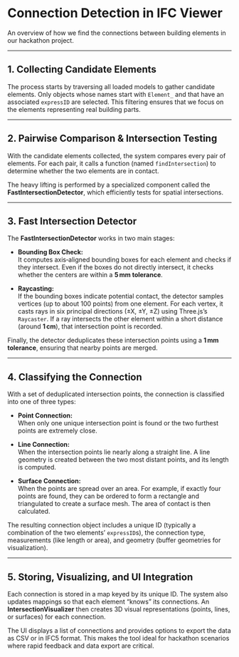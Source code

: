 # Connection Detection in IFC Viewer

An overview of how we find the connections between building elements in our hackathon project.

---

## 1. Collecting Candidate Elements

The process starts by traversing all loaded models to gather candidate elements. Only objects whose names start with `Element_` and that have an associated `expressID` are selected. This filtering ensures that we focus on the elements representing real building parts.

---

## 2. Pairwise Comparison & Intersection Testing

With the candidate elements collected, the system compares every pair of elements. For each pair, it calls a function (named `findIntersection`) to determine whether the two elements are in contact.

The heavy lifting is performed by a specialized component called the **FastIntersectionDetector**, which efficiently tests for spatial intersections.

---

## 3. Fast Intersection Detector

The **FastIntersectionDetector** works in two main stages:

- **Bounding Box Check:**  
  It computes axis‐aligned bounding boxes for each element and checks if they intersect. Even if the boxes do not directly intersect, it checks whether the centers are within a **5 mm tolerance**.

- **Raycasting:**  
  If the bounding boxes indicate potential contact, the detector samples vertices (up to about 100 points) from one element. For each vertex, it casts rays in six principal directions (±X, ±Y, ±Z) using Three.js’s `Raycaster`. If a ray intersects the other element within a short distance (around **1 cm**), that intersection point is recorded.

Finally, the detector deduplicates these intersection points using a **1 mm tolerance**, ensuring that nearby points are merged.

---

## 4. Classifying the Connection

With a set of deduplicated intersection points, the connection is classified into one of three types:

- **Point Connection:**  
  When only one unique intersection point is found or the two furthest points are extremely close.

- **Line Connection:**  
  When the intersection points lie nearly along a straight line. A line geometry is created between the two most distant points, and its length is computed.

- **Surface Connection:**  
  When the points are spread over an area. For example, if exactly four points are found, they can be ordered to form a rectangle and triangulated to create a surface mesh. The area of contact is then calculated.

The resulting connection object includes a unique ID (typically a combination of the two elements’ `expressID`s), the connection type, measurements (like length or area), and geometry (buffer geometries for visualization).

---

## 5. Storing, Visualizing, and UI Integration

Each connection is stored in a map keyed by its unique ID. The system also updates mappings so that each element “knows” its connections. An **IntersectionVisualizer** then creates 3D visual representations (points, lines, or surfaces) for each connection.

The UI displays a list of connections and provides options to export the data as CSV or in IFC5 format. This makes the tool ideal for hackathon scenarios where rapid feedback and data export are critical.
